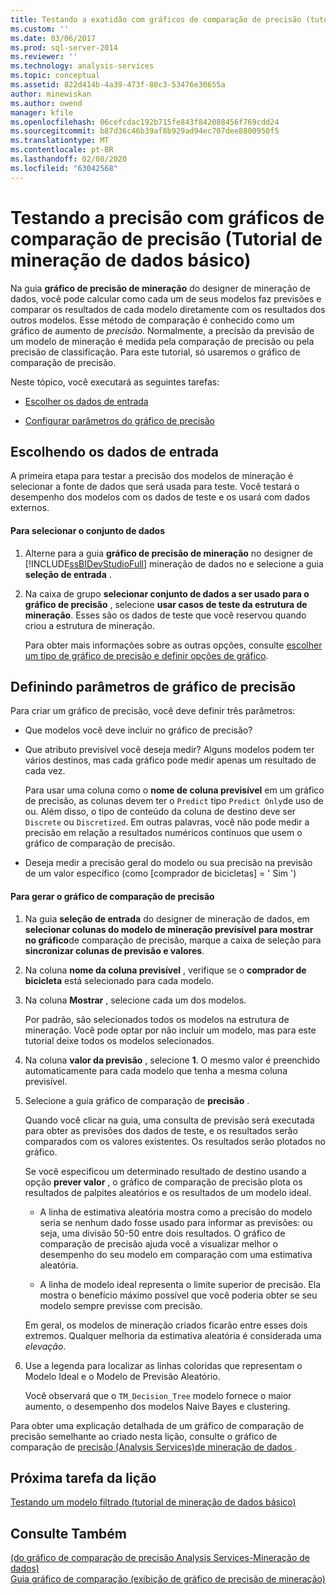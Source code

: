 ```yaml
---
title: Testando a exatidão com gráficos de comparação de precisão (tutorial de mineração de dados básico) | Microsoft Docs
ms.custom: ''
ms.date: 03/06/2017
ms.prod: sql-server-2014
ms.reviewer: ''
ms.technology: analysis-services
ms.topic: conceptual
ms.assetid: 822d414b-4a39-473f-80c3-53476e30655a
author: minewiskan
ms.author: owend
manager: kfile
ms.openlocfilehash: 06cefcdac192b715fe843f842088456f769cdd24
ms.sourcegitcommit: b87d36c46b39af8b929ad94ec707dee8800950f5
ms.translationtype: MT
ms.contentlocale: pt-BR
ms.lasthandoff: 02/08/2020
ms.locfileid: "63042568"
---
```

# <a name="testing-accuracy-with-lift-charts-basic-data-mining-tutorial"></a>Testando a precisão com gráficos de comparação de precisão (Tutorial de mineração de dados básico)
  Na guia **gráfico de precisão de mineração** do designer de mineração de dados, você pode calcular como cada um de seus modelos faz previsões e comparar os resultados de cada modelo diretamente com os resultados dos outros modelos. Esse método de comparação é conhecido como um gráfico de aumento de *precisão*. Normalmente, a precisão da previsão de um modelo de mineração é medida pela comparação de precisão ou pela precisão de classificação. Para este tutorial, só usaremos o gráfico de comparação de precisão.  
  
 Neste tópico, você executará as seguintes tarefas:  
  
-   [Escolher os dados de entrada](#BKMK_InputData)  
  
-   [Configurar parâmetros do gráfico de precisão](#BKMK_Selecting)  
  
##  <a name="BKMK_InputData"></a>Escolhendo os dados de entrada  
 A primeira etapa para testar a precisão dos modelos de mineração é selecionar a fonte de dados que será usada para teste. Você testará o desempenho dos modelos com os dados de teste e os usará com dados externos.  
  
#### <a name="to-select-the-data-set"></a>Para selecionar o conjunto de dados  
  
1.  Alterne para a guia **gráfico de precisão de mineração** no designer de [!INCLUDE[ssBIDevStudioFull](../includes/ssbidevstudiofull-md.md)] mineração de dados no e selecione a guia **seleção de entrada** .  
  
2.  Na caixa de grupo **selecionar conjunto de dados a ser usado para o gráfico de precisão** , selecione **usar casos de teste da estrutura de mineração**. Esses são os dados de teste que você reservou quando criou a estrutura de mineração.  
  
     Para obter mais informações sobre as outras opções, consulte [escolher um tipo de gráfico de precisão e definir opções de gráfico](../../2014/analysis-services/data-mining/choose-an-accuracy-chart-type-and-set-chart-options.md).  
  
##  <a name="BKMK_Selecting"></a>Definindo parâmetros de gráfico de precisão  
 Para criar um gráfico de precisão, você deve definir três parâmetros:  
  
-   Que modelos você deve incluir no gráfico de precisão?  
  
-   Que atributo previsível você deseja medir? Alguns modelos podem ter vários destinos, mas cada gráfico pode medir apenas um resultado de cada vez.  
  
     Para usar uma coluna como o **nome de coluna previsível** em um gráfico de precisão, as colunas devem ter o `Predict` tipo `Predict Only`de uso de ou. Além disso, o tipo de conteúdo da coluna de destino deve ser `Discrete` ou `Discretized`. Em outras palavras, você não pode medir a precisão em relação a resultados numéricos contínuos que usem o gráfico de comparação de precisão.  
  
-   Deseja medir a precisão geral do modelo ou sua precisão na previsão de um valor específico (como [comprador de bicicletas] = ' Sim ')  
  
#### <a name="to-generate-the-lift-chart"></a>Para gerar o gráfico de comparação de precisão  
  
1.  Na guia **seleção de entrada** do designer de mineração de dados, em **selecionar colunas do modelo de mineração previsível para mostrar no gráfico**de comparação de precisão, marque a caixa de seleção para **sincronizar colunas de previsão e valores**.  
  
2.  Na coluna **nome da coluna previsível** , verifique se o **comprador de bicicleta** está selecionado para cada modelo.  
  
3.  Na coluna **Mostrar** , selecione cada um dos modelos.  
  
     Por padrão, são selecionados todos os modelos na estrutura de mineração. Você pode optar por não incluir um modelo, mas para este tutorial deixe todos os modelos selecionados.  
  
4.  Na coluna **valor da previsão** , selecione **1**. O mesmo valor é preenchido automaticamente para cada modelo que tenha a mesma coluna previsível.  
  
5.  Selecione a guia gráfico de comparação de **precisão** .  
  
     Quando você clicar na guia, uma consulta de previsão será executada para obter as previsões dos dados de teste, e os resultados serão comparados com os valores existentes. Os resultados serão plotados no gráfico.  
  
     Se você especificou um determinado resultado de destino usando a opção **prever valor** , o gráfico de comparação de precisão plota os resultados de palpites aleatórios e os resultados de um modelo ideal.  
  
    -   A linha de estimativa aleatória mostra como a precisão do modelo seria se nenhum dado fosse usado para informar as previsões: ou seja, uma divisão 50-50 entre dois resultados. O gráfico de comparação de precisão ajuda você a visualizar melhor o desempenho do seu modelo em comparação com uma estimativa aleatória.  
  
    -   A linha de modelo ideal representa o limite superior de precisão. Ela mostra o benefício máximo possível que você poderia obter se seu modelo sempre previsse com precisão.  
  
     Em geral, os modelos de mineração criados ficarão entre esses dois extremos. Qualquer melhoria da estimativa aleatória é considerada uma *elevação*.  
  
6.  Use a legenda para localizar as linhas coloridas que representam o Modelo Ideal e o Modelo de Previsão Aleatório.  
  
     Você observará que o `TM_Decision_Tree` modelo fornece o maior aumento, o desempenho dos modelos Naive Bayes e clustering.  
  
 Para obter uma explicação detalhada de um gráfico de comparação de precisão semelhante ao criado nesta lição, consulte o gráfico de comparação de [precisão &#40;Analysis Services&#41;de mineração de dados ](../../2014/analysis-services/data-mining/lift-chart-analysis-services-data-mining.md).  
  
## <a name="next-task-in-lesson"></a>Próxima tarefa da lição  
 [Testando um modelo filtrado &#40;tutorial de mineração de dados básico&#41;](../../2014/tutorials/testing-a-filtered-model-basic-data-mining-tutorial.md)  
  
## <a name="see-also"></a>Consulte Também  
 [&#40;do gráfico de comparação de precisão Analysis Services-Mineração de dados&#41;](../../2014/analysis-services/data-mining/lift-chart-analysis-services-data-mining.md)   
 [Guia gráfico de comparação &#40;exibição de gráfico de precisão de mineração&#41;](../../2014/analysis-services/lift-chart-tab-mining-accuracy-chart-view.md)  
  
  
